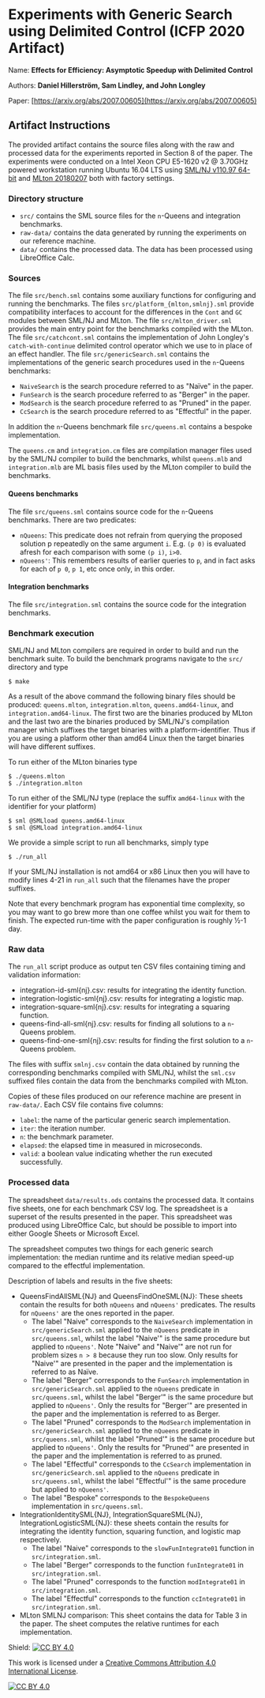 # Experiments with Generic Search using Delimited Control (ICFP 2020 Artifact)

Name:    **Effects for Efficiency: Asymptotic Speedup with Delimited Control**

Authors: **Daniel Hillerström, Sam Lindley, and John Longley**

Paper: [https://arxiv.org/abs/2007.00605](https://arxiv.org/abs/2007.00605)

## Artifact Instructions

The provided artifact contains the source files along with the raw and
processed data for the experiments reported in Section 8 of the
paper. The experiments were conducted on a Intel Xeon CPU E5-1620 v2 @
3.70GHz powered workstation running Ubuntu 16.04 LTS using [SML/NJ
v110.97 64-bit](https://www.smlnj.org/dist/working/110.97/index.html)
and [MLton
20180207](https://github.com/MLton/mlton/releases/tag/on-20180207-release)
both with factory settings.

### Directory structure

* `src/` contains the SML source files for the `n`-Queens and
  integration benchmarks.
* `raw-data/` contains the data generated by running the experiments
  on our reference machine.
* `data/` contains the processed data. The data has been processed
  using LibreOffice Calc.

### Sources

The file `src/bench.sml` contains some auxiliary functions for
configuring and running the benchmarks. The files
`src/platform_{mlton,smlnj}.sml` provide compatibility interfaces to
account for the differences in the `Cont` and `GC` modules between
SML/NJ and MLton. The file `src/mlton_driver.sml` provides the main
entry point for the benchmarks compiled with the MLton. The file
`src/catchcont.sml` contains the implementation of John Longley's
`catch-with-continue` delimited control operator which we use to in
place of an effect handler. The file `src/genericSearch.sml` contains
the implementations of the generic search procedures used in the
`n`-Queens benchmarks:

* `NaiveSearch` is the search procedure referred to as "Naïve" in the
  paper.
* `FunSearch` is the search procedure referred to as "Berger" in the
  paper.
* `ModSearch` is the search procedure referred to as "Pruned" in the
  paper.
* `CcSearch` is the search procedure referred to as "Effectful" in the
  paper.

In addition the `n`-Queens benchmark file `src/queens.ml` contains a
bespoke implementation.

The `queens.cm` and `integration.cm` files are compilation manager
files used by the SML/NJ compiler to build the benchmarks, whilst
`queens.mlb` and `integration.mlb` are ML basis files used by the
MLton compiler to build the benchmarks.

#### Queens benchmarks

The file `src/queens.sml` contains source code for the `n`-Queens
benchmarks. There are two predicates:
* `nQueens`: This predicate does not refrain from querying the
   proposed solution p repeatedly on the same argument `i`.  E.g. `(p
   0)` is evaluated afresh for each comparison with some `(p i)`,
   `i>0`.
* `nQueens'`: This remembers results of earlier queries to `p`, and in
   fact asks for each of `p 0`, `p 1`, etc once only, in this order.

#### Integration benchmarks

The file `src/integration.sml` contains the source code for the
integration benchmarks.

### Benchmark execution

SML/NJ and MLton compilers are required in order to build and run the
benchmark suite. To build the benchmark programs navigate to the
`src/` directory and type

```shell
$ make
```

As a result of the above command the following binary files should be
produced: `queens.mlton`, `integration.mlton`, `queens.amd64-linux`,
and `integration.amd64-linux`. The first two are the binaries produced
by MLton and the last two are the binaries produced by SML/NJ's
compilation manager which suffixes the target binaries with a
platform-identifier. Thus if you are using a platform other than amd64
Linux then the target binaries will have different suffixes.

To run either of the MLton binaries type
```
$ ./queens.mlton
$ ./integration.mlton
```

To run either of the SML/NJ type (replace the suffix `amd64-linux` with
the identifier for your platform)

```
$ sml @SMLload queens.amd64-linux
$ sml @SMLload integration.amd64-linux
```

We provide a simple script to run all benchmarks, simply type

```
$ ./run_all
```

If your SML/NJ installation is not amd64 or x86 Linux then you will have to
modify lines 4-21 in `run_all` such that the filenames have the proper
suffixes.

Note that every benchmark program has exponential time complexity, so
you may want to go brew more than one coffee whilst you wait for them
to finish. The expected run-time with the paper configuration is
roughly ½-1 day.

### Raw data

The `run_all` script produce as output ten CSV files containing timing
and validation information:

* integration-id-sml{nj}.csv: results for integrating the identity function.
* integration-logistic-sml{nj}.csv: results for integrating a logistic map.
* integration-square-sml{nj}.csv: results for integrating a squaring function.
* queens-find-all-sml{nj}.csv: results for finding all solutions to a `n`-Queens problem.
* queens-find-one-sml{nj}.csv: results for finding the first solution to a `n`-Queens problem.

The files with suffix `smlnj.csv` contain the data obtained by running
the corresponding benchmarks compiled with SML/NJ, whilst the
`sml.csv` suffixed files contain the data from the benchmarks compiled
with MLton.

Copies of these files produced on our reference machine are present in
`raw-data/`. Each CSV file contains five columns:
* `label`: the name of the particular generic search implementation.
* `iter`: the iteration number.
* `n`: the benchmark parameter.
* `elapsed`: the elapsed time in measured in microseconds.
* `valid`: a boolean value indicating whether the run executed
  successfully.

### Processed data

The spreadsheet `data/results.ods` contains the processed data. It
contains five sheets, one for each benchmark CSV log. The spreadsheet
is a superset of the results presented in the paper. This spreadsheet
was produced using LibreOffice Calc, but should be possible to import
into either Google Sheets or Microsoft Excel.

The spreadsheet computes two things for each generic search
implementation: the median runtime and its relative median speed-up
compared to the effectful implementation.

Description of labels and results in the five sheets:
* QueensFindAllSML{NJ} and QueensFindOneSML{NJ}: These sheets contain
  the results for both `nQueens` and `nQueens'` predicates. The results
  for `nQueens'` are the ones reported in the paper.
  + The label "Naive" corresponds to the `NaiveSearch` implementation
    in `src/genericSearch.sml` applied to the `nQueens` predicate in
    `src/queens.sml`, whilst the label "Naive'" is the same procedure
    but applied to `nQueens'`. Note "Naive" and "Naive'" are not run
    for problem sizes `n > 8` because they run too slow. Only results
    for "Naive'" are presented in the paper and the implementation is
    referred to as Naïve.
  + The label "Berger" corresponds to the `FunSearch` implementation in
    `src/genericSearch.sml` applied to the `nQueens` predicate in
    `src/queens.sml`, whilst the label "Berger'" is the same procedure
    but applied to `nQueens'`. Only the results for "Berger'" are
    presented in the paper and the implementation is referred to as
    Berger.
  + The label "Pruned" corresponds to the `ModSearch` implementation in
    `src/genericSearch.sml` applied to the `nQueens` predicate in
    `src/queens.sml`, whilst the label "Pruned'" is the same procedure
    but applied to `nQueens'`. Only the results for "Pruned'" are
    presented in the paper and the implementation is referred to as
    pruned.
  + The label "Effectful" corresponds to the `CcSearch` implementation in
    `src/genericSearch.sml` applied to the `nQueens` predicate in
    `src/queens.sml`, whilst the label "Effectful'" is the same procedure but
    applied to `nQueens'`.
  + The label "Bespoke" corresponds to the `BespokeQueens` implementation
    in `src/queens.sml`.
* IntegrationIdentitySML{NJ}, IntegrationSquareSML{NJ},
  IntegrationLogisticSML{NJ}: these sheets contain the results for
  integrating the identity function, squaring function, and logistic
  map respectively.
  + The label "Naive" corresponds to the `slowFunIntegrate01`
    function in `src/integration.sml`.
  + The label "Berger" corresponds to the function `funIntegrate01` in
    `src/integration.sml`.
  + The label "Pruned" corresponds to the function `modIntegrate01` in
    `src/integration.sml`.
  + The label "Effectful" corresponds to the function `ccIntegrate01` in
    `src/integration.sml`.
* MLton SMLNJ comparison: This sheet contains the data for Table 3 in
  the paper. The sheet computes the relative runtimes for each
  implementation.

Shield: [![CC BY 4.0][cc-by-shield]][cc-by]

This work is licensed under a
[Creative Commons Attribution 4.0 International License][cc-by].

[![CC BY 4.0][cc-by-image]][cc-by]

[cc-by]: http://creativecommons.org/licenses/by/4.0/
[cc-by-image]: https://i.creativecommons.org/l/by/4.0/88x31.png
[cc-by-shield]: https://img.shields.io/badge/License-CC%20BY%204.0-lightgrey.svg
